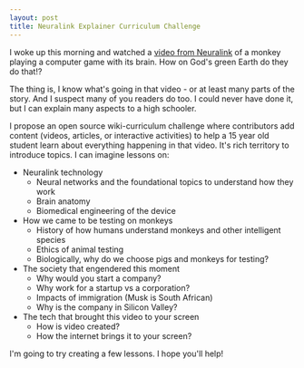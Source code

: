 ```yaml
---
layout: post
title: Neuralink Explainer Curriculum Challenge
---
```


I woke up this morning and watched a [video from Neuralink](https://www.youtube.com/watch?v=rsCul1sp4hQ) of a monkey playing a computer game with its brain. How on God's green Earth do they do that!?

The thing is, I know what's going in that video - or at least many parts of the story. And I suspect many of you readers do too. I could never have done it, but I can explain many aspects to a high schooler. 

I propose an open source wiki-curriculum challenge where contributors add content (videos, articles, or interactive activities) to help a 15 year old student learn about everything happening in that video. It's rich territory to introduce topics. I can imagine lessons on:

* Neuralink technology
  * Neural networks and the foundational topics to understand how they work
  * Brain anatomy
  * Biomedical engineering of the device
* How we came to be testing on monkeys
  * History of how humans understand monkeys and other intelligent species
  * Ethics of animal testing
  * Biologically, why do we choose pigs and monkeys for testing?
* The society that engendered this moment
  * Why would you start a company?
  * Why work for a startup vs a corporation?
  * Impacts of immigration (Musk is South African)
  * Why is the company in Silicon Valley?
* The tech that brought this video to your screen
  * How is video created?
  * How the internet brings it to your screen?

I'm going to try creating a few lessons. I hope you'll help!
